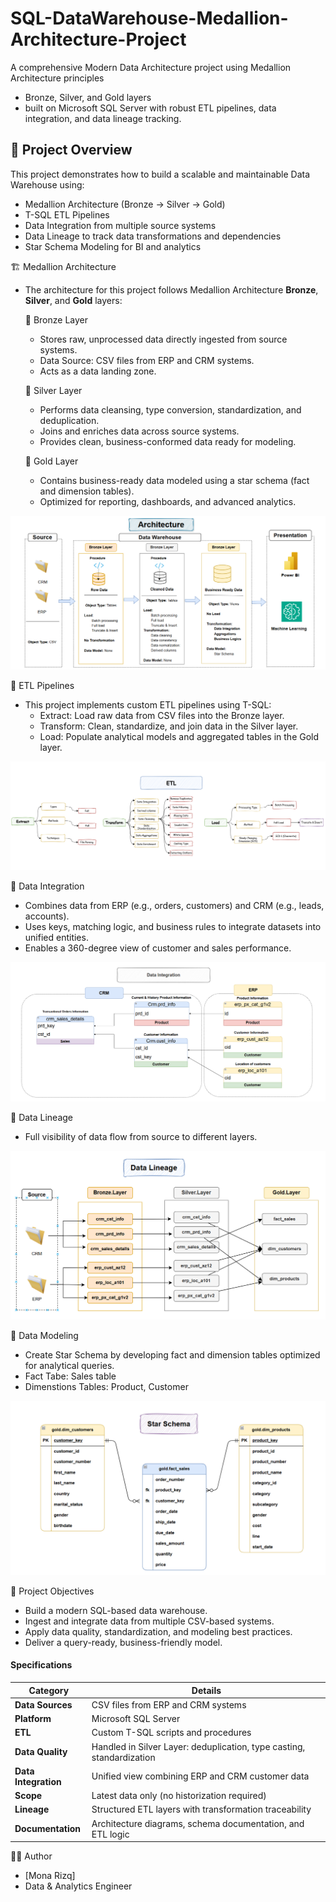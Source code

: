 # SQL-DataWarehouse-Medallion-Architecture-Project
A comprehensive Modern Data Architecture project using Medallion Architecture principles 
- Bronze, Silver, and Gold layers
- built on Microsoft SQL Server with robust ETL pipelines, data integration, and data lineage tracking.


## 📖 Project Overview

This project demonstrates how to build a scalable and maintainable Data Warehouse using:

- Medallion Architecture (Bronze → Silver → Gold)
- T-SQL ETL Pipelines
- Data Integration from multiple source systems
- Data Lineage to track data transformations and dependencies
- Star Schema Modeling for BI and analytics

🏗️ Medallion Architecture
- The architecture for this project follows Medallion Architecture **Bronze**, **Silver**, and **Gold** layers:

  🥉 Bronze Layer
  - Stores raw, unprocessed data directly ingested from source systems.
  - Data Source: CSV files from ERP and CRM systems.
  - Acts as a data landing zone.
  
  🥈 Silver Layer
  - Performs data cleansing, type conversion, standardization, and deduplication.
  - Joins and enriches data across source systems.
  - Provides clean, business-conformed data ready for modeling.
  
  🥇 Gold Layer
  - Contains business-ready data modeled using a star schema (fact and dimension tables).
  - Optimized for reporting, dashboards, and advanced analytics.

![Architecture](Documentation/2.Architecture.PNG)

🔁 ETL Pipelines 
- This project implements custom ETL pipelines using T-SQL:
  - Extract: Load raw data from CSV files into the Bronze layer.
  - Transform: Clean, standardize, and join data in the Silver layer.
  - Load: Populate analytical models and aggregated tables in the Gold layer.

![ETL](Documentation/1.ETL.PNG)

🧩 Data Integration
- Combines data from ERP (e.g., orders, customers) and CRM (e.g., leads, accounts).
- Uses keys, matching logic, and business rules to integrate datasets into unified entities.
- Enables a 360-degree view of customer and sales performance.
  
![Data Integration](Documentation/3.Data_Integration.PNG)

🔎 Data Lineage
- Full visibility of data flow from source to different layers.

![Data Lineage](Documentation/4.Data_Lineage.PNG)


📐 Data Modeling 
- Create Star Schema by developing fact and dimension tables optimized for analytical queries.
- Fact Tabe: Sales table
- Dimenstions Tables: Product, Customer

![Data Modelling](Documentation/5.Star_Schema.PNG)


🎯 Project Objectives
- Build a modern SQL-based data warehouse.
- Ingest and integrate data from multiple CSV-based systems.
- Apply data quality, standardization, and modeling best practices.
- Deliver a query-ready, business-friendly model.

#### Specifications
| Category             | Details                                                               |
| -------------------- | --------------------------------------------------------------------- |
| **Data Sources**     | CSV files from ERP and CRM systems                                    |
| **Platform**         | Microsoft SQL Server                                                  |
| **ETL**              | Custom T-SQL scripts and procedures                                   |
| **Data Quality**     | Handled in Silver Layer: deduplication, type casting, standardization |
| **Data Integration** | Unified view combining ERP and CRM customer data                      |
| **Scope**            | Latest data only (no historization required)                          |
| **Lineage**          | Structured ETL layers with transformation traceability                |
| **Documentation**    | Architecture diagrams, schema documentation, and ETL logic            |

🙋‍♂️ Author
- [Mona Rizq]
- Data & Analytics Engineer
